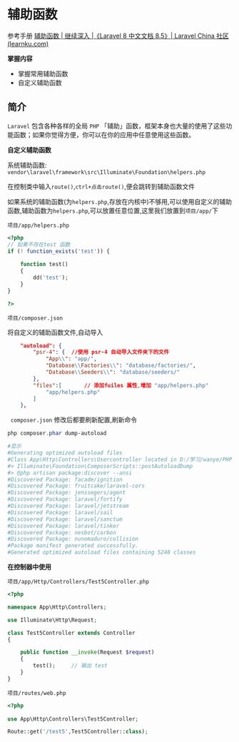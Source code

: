 # 辅助函数

参考手册  [辅助函数 | 继续深入 |《Laravel 8 中文文档 8.5》| Laravel China 社区 (learnku.com)](https://learnku.com/docs/laravel/8.5/helpers/10389) 



**掌握内容**

- 掌握常用辅助函数
- 自定义辅助函数





## 简介

`Laravel` 包含各种各样的全局 `PHP` 「辅助」函数，框架本身也大量的使用了这些功能函数；如果你觉得方便，你可以在你的应用中任意使用这些函数。



**自定义辅助函数**

系统辅助函数: `vendor\laravel\framework\src\Illuminate\Foundation\helpers.php`

在控制类中输入`route()`,`ctrl+点击route()`,便会跳转到辅助函数文件

如果系统的辅助函数(为`helpers.php`,存放在内核中)不够用,可以使用自定义的辅助函数,辅助函数为`helpers.php`,可以放置任意位置,这里我们放置到`项目/app/`下

`项目/app/helpers.php`

```php
<?php
// 如果不存在test 函数
if (! function_exists('test')) {
    
    function test()
    {
        dd('test');
    }
}

?>
```



`项目/composer.json`

将自定义的辅助函数文件,自动导入

```json
    "autoload": {
        "psr-4": {  //使用 psr-4 自动导入文件夹下的文件
            "App\\": "app/",
            "Database\\Factories\\": "database/factories/",
            "Database\\Seeders\\": "database/seeders/"
        },
        "files":[		// 添加fuiles 属性,增加 "app/helpers.php"
            "app/helpers.php"
        ]
    },
```

` composer.json`  修改后都要刷新配置,刷新命令

```powershell
php composer.phar dump-autoload

#显示
#Generating optimized autoload files
#Class App\Http\Controllers\Usercontroller located in D:/学习/wanye/PHP/Laravel 8.1 框架/项目/blog/app\Http\Controllers\UserController.php does not comply with psr-4 autoloading standard. Skipping.
#> Illuminate\Foundation\ComposerScripts::postAutoloadDump
#> @php artisan package:discover --ansi
#Discovered Package: facade/ignition
#Discovered Package: fruitcake/laravel-cors
#Discovered Package: jenssegers/agent
#Discovered Package: laravel/fortify
#Discovered Package: laravel/jetstream
#Discovered Package: laravel/sail
#Discovered Package: laravel/sanctum
#Discovered Package: laravel/tinker
#Discovered Package: nesbot/carbon
#Discovered Package: nunomaduro/collision
#Package manifest generated successfully.
#Generated optimized autoload files containing 5248 classes
```



**在控制器中使用**

`项目/app/Http/Controllers/Test5Controller.php`

```php
<?php

namespace App\Http\Controllers;

use Illuminate\Http\Request;

class Test5Controller extends Controller
{

    public function __invoke(Request $request)
    {
        test();		// 输出 test
    }
}

```



`项目/routes/web.php`

```php
<?php 
    
use App\Http\Controllers\Test5Controller;

Route::get('/test5',Test5Controller::class);
```

